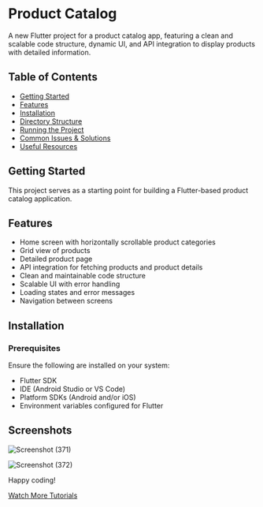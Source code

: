 # Product Catalog

A new Flutter project for a product catalog app, featuring a clean and scalable code structure, dynamic UI, and API integration to display products with detailed information.

## Table of Contents
- [Getting Started](#getting-started)
- [Features](#features)
- [Installation](#installation)
- [Directory Structure](#directory-structure)
- [Running the Project](#running-the-project)
- [Common Issues & Solutions](#common-issues--solutions)
- [Useful Resources](#useful-resources)

## Getting Started

This project serves as a starting point for building a Flutter-based product catalog application.

## Features

- Home screen with horizontally scrollable product categories
- Grid view of products
- Detailed product page
- API integration for fetching products and product details
- Clean and maintainable code structure
- Scalable UI with error handling
- Loading states and error messages
- Navigation between screens

## Installation

### Prerequisites
Ensure the following are installed on your system:
- Flutter SDK
- IDE (Android Studio or VS Code)
- Platform SDKs (Android and/or iOS)
- Environment variables configured for Flutter

## Screenshots

![Screenshot (371)](https://github.com/user-attachments/assets/8083b012-0447-4f40-b2e4-3a23ba15d0fb)

![Screenshot (372)](https://github.com/user-attachments/assets/97828f60-24db-4cdb-8b59-bfcae0690b5a)

Happy coding!

 [Watch More Tutorials](https://www.youtube.com/@Sl_Code_Academy)
